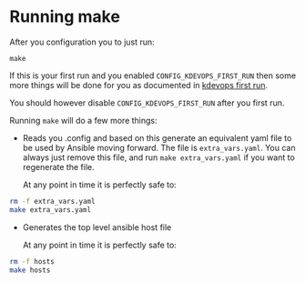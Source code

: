 # Running make

After you configuration you to just run:

```
make
```

If this is your first run and you enabled `CONFIG_KDEVOPS_FIRST_RUN` then
some more things will be done for you as documented in
[kdevops first run](docs/kdevops-first-run.md).

You should however disable `CONFIG_KDEVOPS_FIRST_RUN` after you first run.

Running `make` will do a few more things:

  * Reads you .config and based on this generate an equivalent yaml file to
    be used by Ansible moving forward. The file is `extra_vars.yaml`. You
    can always just remove this file, and run `make extra_vars.yaml`
    if you want to regenerate the file.

    At any point in time it is perfectly safe to:

```bash
rm -f extra_vars.yaml
make extra_vars.yaml
```

  * Generates the top level ansible host file

    At any point in time it is perfectly safe to:

```bash
rm -f hosts
make hosts
```


